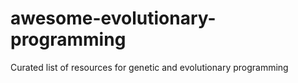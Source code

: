 # awesome-evolutionary-programming
Curated list of resources for genetic and evolutionary programming

